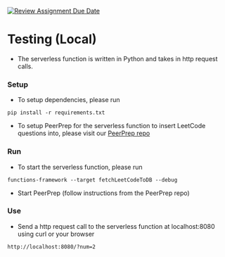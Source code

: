 [![Review Assignment Due Date](https://classroom.github.com/assets/deadline-readme-button-24ddc0f5d75046c5622901739e7c5dd533143b0c8e959d652212380cedb1ea36.svg)](https://classroom.github.com/a/UxpU_KWG)

# Testing (Local)

- The serverless function is written in Python and takes in http request calls.

### Setup

- To setup dependencies, please run

```
pip install -r requirements.txt
```

- To setup PeerPrep for the serverless function to insert LeetCode questions into, please visit our [PeerPrep repo](https://github.com/CS3219-AY2324S1/ay2324s1-course-assessment-g22)

### Run

- To start the serverless function, please run

```
functions-framework --target fetchLeetCodeToDB --debug
```

- Start PeerPrep (follow instructions from the PeerPrep repo)

### Use

- Send a http request call to the serverless function at localhost:8080 using curl or your browser

```
http://localhost:8080/?num=2
```

